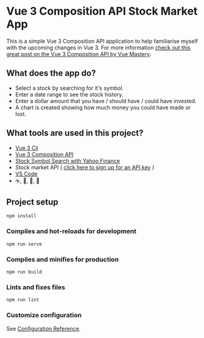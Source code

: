 # Vue 3 Composition API Stock Market App

This is a simple Vue 3 Composition API application to help familiarise myself with the upcoming changes in Vue 3. 
For more information [check out this great post on the Vue 3 Composition API by Vue Mastery](https://www.vuemastery.com/blog/vue-3-start-using-it-today/).

## What does the app do?

 - Select a stock by searching for it's symbol. 
 - Enter a date range to see the stock history.
 - Enter a dollar amount that you have / should have / could have invested.
 - A chart is created showing how much money you could have made or lost.

## What tools are used in this project?

 - [Vue 3 Cli](https://cli.vuejs.org/guide/)
 - [Vue 3 Composition API](https://vue-composition-api-rfc.netlify.com/api.html#setup) 
 - [Stock Symbol Search with Yahoo Finance](http://d.yimg.com/autoc.finance.yahoo.com/autoc?query=afterpay&lang=en) 
 - Stock market API ( [click here to sign up for an API key](https://www.worldtradingdata.com/documentation#full-history) )
 - [VS Code](https://code.visualstudio.com/)
 - ☕️, 🍪, 🍌, 🍏 

## Project setup
```
npm install
```

### Compiles and hot-reloads for development
```
npm run serve
```

### Compiles and minifies for production
```
npm run build
```

### Lints and fixes files
```
npm run lint
```

### Customize configuration
See [Configuration Reference](https://cli.vuejs.org/config/).
